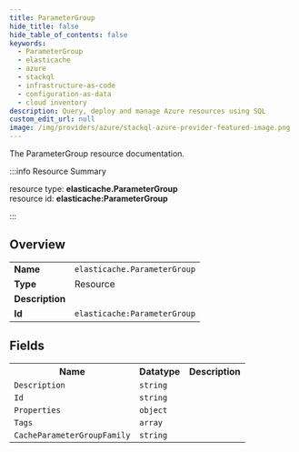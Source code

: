```yaml
---
title: ParameterGroup
hide_title: false
hide_table_of_contents: false
keywords:
  - ParameterGroup
  - elasticache
  - azure
  - stackql
  - infrastructure-as-code
  - configuration-as-data
  - cloud inventory
description: Query, deploy and manage Azure resources using SQL
custom_edit_url: null
image: /img/providers/azure/stackql-azure-provider-featured-image.png
---
```

The ParameterGroup resource documentation.

:::info Resource Summary

<div class="row">
<div class="providerDocColumn">
<span>resource type:&nbsp;<b>elasticache.ParameterGroup</b></span><br />
<span>resource id:&nbsp;<b>elasticache:ParameterGroup</b></span><br />
</div>
</div>

:::

## Overview
<table><tbody>
<tr><td><b>Name</b></td><td><code>elasticache.ParameterGroup</code></td></tr>
<tr><td><b>Type</b></td><td>Resource</td></tr>
<tr><td><b>Description</b></td><td></td></tr>
<tr><td><b>Id</b></td><td><code>elasticache:ParameterGroup</code></td></tr>
</tbody></table>

## Fields
<table><tbody>
<tr><th>Name</th><th>Datatype</th><th>Description</th></tr>
<tr><td><code>Description</code></td><td><code>string</code></td><td></td></tr><tr><td><code>Id</code></td><td><code>string</code></td><td></td></tr><tr><td><code>Properties</code></td><td><code>object</code></td><td></td></tr><tr><td><code>Tags</code></td><td><code>array</code></td><td></td></tr><tr><td><code>CacheParameterGroupFamily</code></td><td><code>string</code></td><td></td></tr>
</tbody></table>